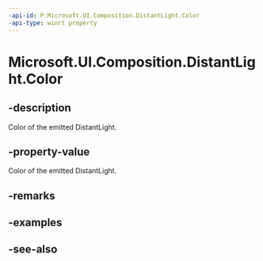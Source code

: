 ```yaml
---
-api-id: P:Microsoft.UI.Composition.DistantLight.Color
-api-type: winrt property
---
```


<!-- Property syntax
public Windows.UI.Color Color { get;  set; }
-->

# Microsoft.UI.Composition.DistantLight.Color

## -description
Color of the emitted DistantLight.

## -property-value
Color of the emitted DistantLight.

## -remarks

## -examples

## -see-also
